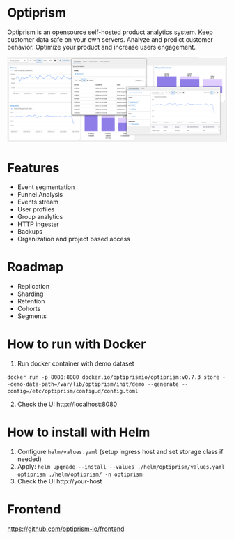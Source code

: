 # Optiprism

Optiprism is an opensource self-hosted product analytics system. Keep customer data safe on your own servers. Analyze and predict customer behavior.
Optimize your product and increase users engagement.

![Dashboard](docs/assets/dashboard.png)

# Features

- Event segmentation
- Funnel Analysis
- Events stream
- User profiles
- Group analytics
- HTTP ingester
- Backups
- Organization and project based access
# Roadmap

- Replication
- Sharding
- Retention
- Cohorts
- Segments

# How to run with Docker

1. Run docker container with demo dataset
```
docker run -p 8080:8080 docker.io/optiprismio/optiprism:v0.7.3 store --demo-data-path=/var/lib/optiprism/init/demo --generate --config=/etc/optiprism/config.d/config.toml
```

2. Check the UI http://localhost:8080

# How to install with Helm
1. Configure `helm/values.yaml` (setup ingress host and set storage class if needed)
2. Apply: ```helm upgrade --install --values ./helm/optiprism/values.yaml optiprism ./helm/optiprism/ -n optiprism``` 
3. Check the UI http://your-host
# Frontend

https://github.com/optiprism-io/frontend